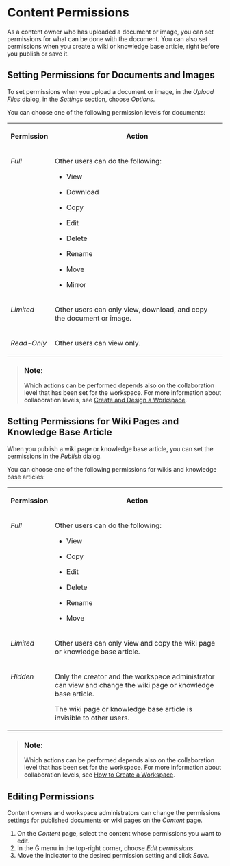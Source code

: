 <!-- loio8f317cbf3d6c43098589afb5a725b422 -->

<link rel="stylesheet" type="text/css" href="css/sap-icons.css"/>

# Content Permissions

As a content owner who has uploaded a document or image, you can set permissions for what can be done with the document. You can also set permissions when you create a wiki or knowledge base article, right before you publish or save it.



<a name="loio8f317cbf3d6c43098589afb5a725b422__section_wg3_h41_skb"/>

## Setting Permissions for Documents and Images

To set permissions when you upload a document or image, in the *Upload Files* dialog, in the *Settings* section, choose *Options*.

You can choose one of the following permission levels for documents:


<table>
<tr>
<th valign="top">

Permission



</th>
<th valign="top">

Action



</th>
</tr>
<tr>
<td valign="top">

*Full* 



</td>
<td valign="top">

Other users can do the following:

-   View

-   Download

-   Copy

-   Edit

-   Delete

-   Rename

-   Move

-   Mirror




</td>
</tr>
<tr>
<td valign="top">

*Limited* 



</td>
<td valign="top">

Other users can only view, download, and copy the document or image.



</td>
</tr>
<tr>
<td valign="top">

*Read-Only* 



</td>
<td valign="top">

Other users can view only.



</td>
</tr>
</table>

> ### Note:  
> Which actions can be performed depends also on the collaboration level that has been set for the workspace. For more information about collaboration levels, see [Create and Design a Workspace](https://help.sap.com/viewer/DRAFT/fec5ca6e3229418f84a932c745cbe985/Cloud/en-US/770f1b03d87d4be6974bc77df3c816a3.html).



<a name="loio8f317cbf3d6c43098589afb5a725b422__section_pnw_g41_skb"/>

## Setting Permissions for Wiki Pages and Knowledge Base Article

When you publish a wiki page or knowledge base article, you can set the permissions in the *Publish* dialog.

You can choose one of the following permissions for wikis and knowledge base articles:


<table>
<tr>
<th valign="top">

Permission



</th>
<th valign="top">

Action



</th>
</tr>
<tr>
<td valign="top">

*Full* 



</td>
<td valign="top">

Other users can do the following:

-   View

-   Copy

-   Edit

-   Delete

-   Rename

-   Move




</td>
</tr>
<tr>
<td valign="top">

*Limited* 



</td>
<td valign="top">

Other users can only view and copy the wiki page or knowledge base article.



</td>
</tr>
<tr>
<td valign="top">

*Hidden* 



</td>
<td valign="top">

Only the creator and the workspace administrator can view and change the wiki page or knowledge base article.

The wiki page or knowledge base article is invisible to other users.



</td>
</tr>
</table>

> ### Note:  
> Which actions can be performed depends also on the collaboration level that has been set for the workspace. For more information about collaboration levels, see [How to Create a Workspace](how-to-create-a-workspace-770f1b0.md).



<a name="loio8f317cbf3d6c43098589afb5a725b422__section_sgt_tys_rkb"/>

## Editing Permissions

Content owners and workspace administrators can change the permissions settings for published documents or wiki pages on the *Content* page.

1.  On the *Content* page, select the content whose permissions you want to edit.
2.  In the <span class="SAP-icons"></span> menu in the top-right corner, choose *Edit permissions*.
3.  Move the indicator to the desired permission setting and click *Save*.

